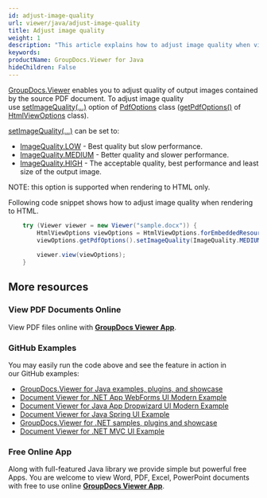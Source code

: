```yaml
---
id: adjust-image-quality
url: viewer/java/adjust-image-quality
title: Adjust image quality
weight: 1
description: "This article explains how to adjust image quality when viewing PDF Documents with GroupDocs.Viewer within your Java applications."
keywords: 
productName: GroupDocs.Viewer for Java
hideChildren: False
---
```

[GroupDocs.Viewer](https://products.groupdocs.com/viewer) enables you to adjust quality of output images contained by the source PDF document. To adjust image quality use [setImageQuality(...)](https://apireference.groupdocs.com/viewer/java/com.groupdocs.viewer.options/PdfOptions#setImageQuality(int)) option of [PdfOptions](https://apireference.groupdocs.com/viewer/java/com.groupdocs.viewer.options/PdfOptions) class ([getPdfOptions()](https://apireference.groupdocs.com/viewer/java/com.groupdocs.viewer.options/BaseViewOptions#getPdfOptions()) of [HtmlViewOptions](https://apireference.groupdocs.com/viewer/java/com.groupdocs.viewer.options/HtmlViewOptions) class).

[setImageQuality(...)](https://apireference.groupdocs.com/viewer/java/com.groupdocs.viewer.options/PdfOptions#setImageQuality(int)) can be set to:

*   [ImageQuality.LOW](https://apireference.groupdocs.com/viewer/java/com.groupdocs.viewer.options/ImageQuality#Low) - Best quality but slow performance.
*   [ImageQuality.MEDIUM](https://apireference.groupdocs.com/viewer/java/com.groupdocs.viewer.options/ImageQuality#Medium) - Better quality and slower performance.
*   [ImageQuality.HIGH](https://apireference.groupdocs.com/viewer/java/com.groupdocs.viewer.options/ImageQuality#High) - The acceptable quality, best performance and least size of the output image.

NOTE: this option is supported when rendering to HTML only.

Following code snippet shows how to adjust image quality when rendering to HTML.

```java
    try (Viewer viewer = new Viewer("sample.docx")) {
        HtmlViewOptions viewOptions = HtmlViewOptions.forEmbeddedResources();
        viewOptions.getPdfOptions().setImageQuality(ImageQuality.MEDIUM);
    
        viewer.view(viewOptions);
    }
```

## More resources

### View PDF Documents Online

View PDF files online with **[GroupDocs Viewer App](https://products.groupdocs.app/viewer/pdf)**.

### GitHub Examples
You may easily run the code above and see the feature in action in our GitHub examples:
*   [GroupDocs.Viewer for Java examples, plugins, and showcase](https://github.com/groupdocs-viewer/GroupDocs.Viewer-for-Java)
*   [Document Viewer for .NET App WebForms UI Modern Example](https://github.com/groupdocs-viewer/GroupDocs.Viewer-for-.NET-WebForms)    
*   [Document Viewer for Java App Dropwizard UI Modern Example](https://github.com/groupdocs-viewer/GroupDocs.Viewer-for-Java-Dropwizard)    
*   [Document Viewer for Java Spring UI Example](https://github.com/groupdocs-viewer/GroupDocs.Viewer-for-Java-Spring)
*   [GroupDocs.Viewer for .NET samples, plugins and showcase](https://github.com/groupdocs-viewer/GroupDocs.Viewer-for-.NET)
*   [Document Viewer for .NET MVC UI Example](https://github.com/groupdocs-viewer/GroupDocs.Viewer-for-Java-MVC)     

### Free Online App
Along with full-featured Java library we provide simple but powerful free Apps.
You are welcome to view Word, PDF, Excel, PowerPoint documents with free to use online **[GroupDocs Viewer App](https://products.groupdocs.app/viewer)**.